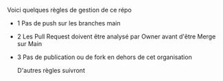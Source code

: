 
Voici quelques règles de gestion de ce répo

- 1 Pas de push sur les branches main
- 2 Les Pull Request doivent être analysé par Owner avant d'être Merge sur Main
- 3 Pas de publication ou de fork en dehors de cet organisation

  D'autres règles suivront
